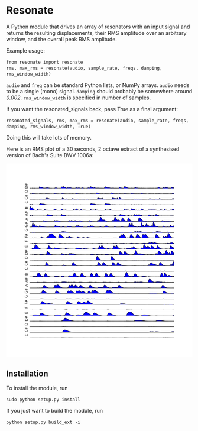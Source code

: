 Resonate
========

A Python module that drives an array of resonators with an input signal and
returns the resulting displacements, their RMS amplitude over an arbitrary window,
and the overall peak RMS amplitude.

Example usage:

    from resonate import resonate
    rms, max_rms = resonate(audio, sample_rate, freqs, damping, rms_window_width)

`audio` and `freq` can be standard Python lists, or NumPy arrays.
`audio` needs to be a single (mono) signal.
`damping` should probably be somewhere around _0.002_.
`rms_window_width` is specified in number of samples.

If you want the resonated_signals back, pass True as a final argument:

    resonated_signals, rms, max_rms = resonate(audio, sample_rate, freqs, damping, rms_window_width, True)

Doing this will take lots of memory.

Here is an RMS plot of a 30 seconds, 2 octave extract of a synthesised version of Bach's Suite BWV 1006a:

![Example RMS plot](https://github.com/andreasjansson/resonate/raw/master/example_rms_plot.png)

Installation
------------

To install the module, run

    sudo python setup.py install
    
If you just want to build the module, run

    python setup.py build_ext -i
